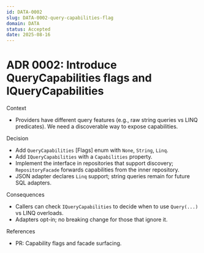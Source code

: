 ```yaml
---
id: DATA-0002
slug: DATA-0002-query-capabilities-flag
domain: DATA
status: Accepted
date: 2025-08-16
---
```


# ADR 0002: Introduce QueryCapabilities flags and IQueryCapabilities

Context
- Providers have different query features (e.g., raw string queries vs LINQ predicates). We need a discoverable way to expose capabilities.

Decision
- Add `QueryCapabilities` [Flags] enum with `None`, `String`, `Linq`.
- Add `IQueryCapabilities` with a `Capabilities` property.
- Implement the interface in repositories that support discovery; `RepositoryFacade` forwards capabilities from the inner repository.
- JSON adapter declares `Linq` support; string queries remain for future SQL adapters.

Consequences
- Callers can check `IQueryCapabilities` to decide when to use `Query(...)` vs LINQ overloads.
- Adapters opt-in; no breaking change for those that ignore it.

References
- PR: Capability flags and facade surfacing.
